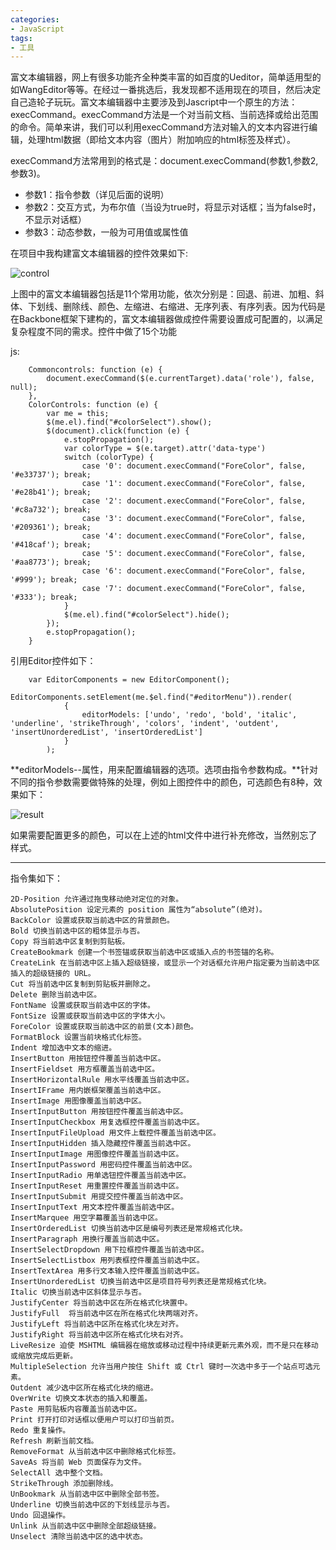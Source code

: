 ```yaml
---
categories:
- JavaScript
tags:
- 工具
---
```

富文本编辑器，网上有很多功能齐全种类丰富的如百度的Ueditor，简单适用型的如WangEditor等等。在经过一番挑选后，我发现都不适用现在的项目，然后决定自己造轮子玩玩。富文本编辑器中主要涉及到Jascript中一个原生的方法：execCommand。execCommand方法是一个对当前文档、当前选择或给出范围的命令。简单来讲，我们可以利用execCommand方法对输入的文本内容进行编辑，处理html数据（即给文本内容（图片）附加响应的html标签及样式）。

 execCommand方法常用到的格式是：document.execCommand(参数1,参数2,参数3)。

- 参数1：指令参数（详见后面的说明）
- 参数2：交互方式，为布尔值（当设为true时，将显示对话框；当为false时，不显示对话框）
- 参数3：动态参数，一般为可用值或属性值

在项目中我构建富文本编辑器的控件效果如下:

![control](https://jinuss.github.io/blog/jinus/img/2017111901.png)

上图中的富文本编辑器包括是11个常用功能，依次分别是：回退、前进、加粗、斜体、下划线、删除线、颜色、左缩进、右缩进、无序列表、有序列表。因为代码是在Backbone框架下建构的，富文本编辑器做成控件需要设置成可配置的，以满足复杂程度不同的需求。控件中做了15个功能


js:

        Commoncontrols: function (e) {
            document.execCommand($(e.currentTarget).data('role'), false, null);
        },
        ColorControls: function (e) {
            var me = this;
            $(me.el).find("#colorSelect").show();
            $(document).click(function (e) {
                e.stopPropagation();
                var colorType = $(e.target).attr('data-type')
                switch (colorType) {
                    case '0': document.execCommand("ForeColor", false, '#e33737'); break;
                    case '1': document.execCommand("ForeColor", false, '#e28b41'); break;
                    case '2': document.execCommand("ForeColor", false, '#c8a732'); break;
                    case '3': document.execCommand("ForeColor", false, '#209361'); break;
                    case '4': document.execCommand("ForeColor", false, '#418caf'); break;
                    case '5': document.execCommand("ForeColor", false, '#aa8773'); break;
                    case '6': document.execCommand("ForeColor", false, '#999'); break;
                    case '7': document.execCommand("ForeColor", false, '#333'); break;
                }
                $(me.el).find("#colorSelect").hide();
            });
            e.stopPropagation();
        }

引用Editor控件如下：

        var EditorComponents = new EditorComponent();
            EditorComponents.setElement(me.$el.find("#editorMenu")).render(
                {
                    editorModels: ['undo', 'redo', 'bold', 'italic', 'underline', 'strikeThrough', 'colors', 'indent', 'outdent', 'insertUnorderedList', 'insertOrderedList']
                }
            );

**editorModels--属性，用来配置编辑器的选项。选项由指令参数构成。**针对不同的指令参数需要做特殊的处理，例如上图控件中的颜色，可选颜色有8种，效果如下：

![result](https://jinuss.github.io/blog/jinus/img/2017111902.png)

如果需要配置更多的颜色，可以在上述的html文件中进行补充修改，当然别忘了样式。

--------

指令集如下：

    2D-Position 允许通过拖曳移动绝对定位的对象。
    AbsolutePosition 设定元素的 position 属性为“absolute”(绝对)。
    BackColor 设置或获取当前选中区的背景颜色。
    Bold 切换当前选中区的粗体显示与否。
    Copy 将当前选中区复制到剪贴板。
    CreateBookmark 创建一个书签锚或获取当前选中区或插入点的书签锚的名称。
    CreateLink 在当前选中区上插入超级链接，或显示一个对话框允许用户指定要为当前选中区插入的超级链接的 URL。
    Cut 将当前选中区复制到剪贴板并删除之。
    Delete 删除当前选中区。
    FontName 设置或获取当前选中区的字体。
    FontSize 设置或获取当前选中区的字体大小。
    ForeColor 设置或获取当前选中区的前景(文本)颜色。
    FormatBlock 设置当前块格式化标签。
    Indent 增加选中文本的缩进。
    InsertButton 用按钮控件覆盖当前选中区。
    InsertFieldset 用方框覆盖当前选中区。
    InsertHorizontalRule 用水平线覆盖当前选中区。
    InsertIFrame 用内嵌框架覆盖当前选中区。
    InsertImage 用图像覆盖当前选中区。
    InsertInputButton 用按钮控件覆盖当前选中区。
    InsertInputCheckbox 用复选框控件覆盖当前选中区。
    InsertInputFileUpload 用文件上载控件覆盖当前选中区。
    InsertInputHidden 插入隐藏控件覆盖当前选中区。
    InsertInputImage 用图像控件覆盖当前选中区。
    InsertInputPassword 用密码控件覆盖当前选中区。
    InsertInputRadio 用单选钮控件覆盖当前选中区。
    InsertInputReset 用重置控件覆盖当前选中区。
    InsertInputSubmit 用提交控件覆盖当前选中区。
    InsertInputText 用文本控件覆盖当前选中区。
    InsertMarquee 用空字幕覆盖当前选中区。
    InsertOrderedList 切换当前选中区是编号列表还是常规格式化块。
    InsertParagraph 用换行覆盖当前选中区。
    InsertSelectDropdown 用下拉框控件覆盖当前选中区。
    InsertSelectListbox 用列表框控件覆盖当前选中区。
    InsertTextArea 用多行文本输入控件覆盖当前选中区。
    InsertUnorderedList 切换当前选中区是项目符号列表还是常规格式化块。
    Italic 切换当前选中区斜体显示与否。
    JustifyCenter 将当前选中区在所在格式化块置中。
    JustifyFull  将当前选中区在所在格式化块两端对齐。
    JustifyLeft 将当前选中区所在格式化块左对齐。 
    JustifyRight 将当前选中区所在格式化块右对齐。 
    LiveResize 迫使 MSHTML 编辑器在缩放或移动过程中持续更新元素外观，而不是只在移动或缩放完成后更新。
    MultipleSelection 允许当用户按住 Shift 或 Ctrl 键时一次选中多于一个站点可选元素。 
    Outdent 减少选中区所在格式化块的缩进。 
    OverWrite 切换文本状态的插入和覆盖。 
    Paste 用剪贴板内容覆盖当前选中区。  
    Print 打开打印对话框以便用户可以打印当前页。 
    Redo 重复操作。 
    Refresh 刷新当前文档。 
    RemoveFormat 从当前选中区中删除格式化标签。 
    SaveAs 将当前 Web 页面保存为文件。 
    SelectAll 选中整个文档。 
    StrikeThrough 添加删除线。 
    UnBookmark 从当前选中区中删除全部书签。 
    Underline 切换当前选中区的下划线显示与否。 
    Undo 回退操作。 
    Unlink 从当前选中区中删除全部超级链接。 
    Unselect 清除当前选中区的选中状态。

